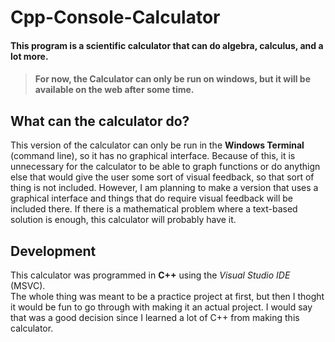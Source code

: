 # Cpp-Console-Calculator

#### This program is a scientific calculator that can do algebra, calculus, and a lot more.
> #### For now, the Calculator can only be run on windows, but it will be available on the web after some time.

## What can the calculator do?
This version of the calculator can only be run in the **Windows Terminal** (command line), so it has no graphical interface. Because of this, it is unnecessary for the calculator to be able to graph functions or do anythign else that would give the user some sort of visual feedback, so that sort of thing is not included. However, I am planning to make a version that uses a graphical interface and things that do require visual feedback will be included there. If there is a mathematical problem where a text-based solution is enough, this calculator will probably have it.

## Development
This calculator was programmed in **C++** using the *Visual Studio IDE* (MSVC).<br>
The whole thing was meant to be a practice project at first, but then I thoght it would be fun to go through with making it an actual project. I would say that was a good decision since I learned a lot of C++ from making this calculator. 
